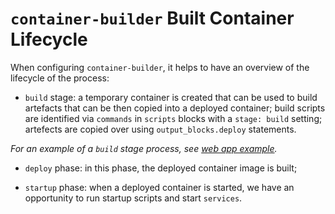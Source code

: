 # `container-builder` Built Container Lifecycle

When configuring `container-builder`, it helps to have an overview of the lifecycle of the process:

- `build` stage: a temporary container is created that can be used to build artefacts that can be then copied into a deployed container; build scripts are identified via `commands` in `scripts` blocks with a `stage: build` setting; artefects are copied over using `output_blocks.deploy` statements.

*For an example of a `build` stage process, see [web app example](./webapp_example.html).*

- `deploy` phase: in this phase, the deployed container image is built;

- `startup` phase: when a deployed container is started, we have an opportunity to run startup scripts and start `services`.